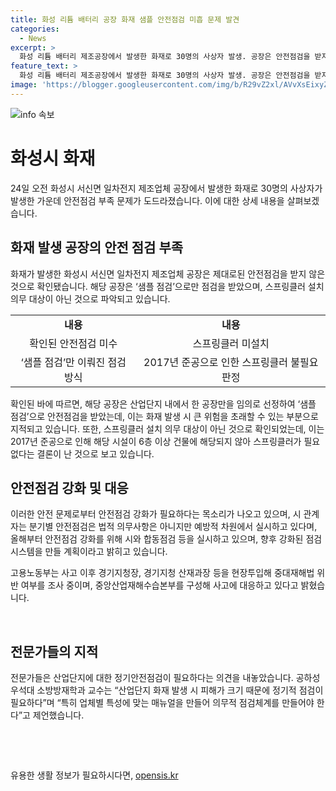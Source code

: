 ```yaml
---
title: 화성 리튬 배터리 공장 화재 샘플 안전점검 미흡 문제 발견
categories:
  - News
excerpt: >
  화성 리튬 배터리 제조공장에서 발생한 화재로 30명의 사상자 발생. 공장은 안전점검을 받지 않은 채 운영. 안전점검은 샘플 점검으로 산업단지 내 입주 후 정기적으로 이뤄져야 하지만, 아리셀은 이를 받지 않았다. 또한, 스프링클러 설치 의무도 이행되지 않았고, 전문가들은 정기안전점검이 필요하다고 지적하고 있다. 재해대응 강화를 위해 관련 부처들이 조사에 나서고 있으며, 산업단지 전체에 대한 점검 강화가 필요하다는 목소리가 나오고 있다.
feature_text: >
  화성 리튬 배터리 제조공장에서 발생한 화재로 30명의 사상자 발생. 공장은 안전점검을 받지 않은 채 운영. 안전점검은 샘플 점검으로 산업단지 내 입주 후 정기적으로 이뤄져야 하지만, 아리셀은 이를 받지 않았다. 또한, 스프링클러 설치 의무도 이행되지 않았고, 전문가들은 정기안전점검이 필요하다고 지적하고 있다. 재해대응 강화를 위해 관련 부처들이 조사에 나서고 있으며, 산업단지 전체에 대한 점검 강화가 필요하다는 목소리가 나오고 있다.
image: 'https://blogger.googleusercontent.com/img/b/R29vZ2xl/AVvXsEixyZcFfHzMRdzZMjFBmAUKJYCLCGyLL1o632UiGVXcaFdKo_bkvkuCioo0uUKlGfBVcT3P84aROyZIXSBEx3Aw5nCQ3pTgDom1WDC4m8eifvWiAmWEEVb4x6G_l8C0QH225ldMjyaFvpxGEBGNO37VmDTDMHGhJPq73UglMfDca1-0aw/s1600/blogspot.png'
---
```


<p><img src="https://blogger.googleusercontent.com/img/b/R29vZ2xl/AVvXsEixyZcFfHzMRdzZMjFBmAUKJYCLCGyLL1o632UiGVXcaFdKo_bkvkuCioo0uUKlGfBVcT3P84aROyZIXSBEx3Aw5nCQ3pTgDom1WDC4m8eifvWiAmWEEVb4x6G_l8C0QH225ldMjyaFvpxGEBGNO37VmDTDMHGhJPq73UglMfDca1-0aw/s1600/blogspot.png" alt="info 속보" /></p>

<h1 data-ke-size="size26"><b>화성시 화재</b></h1>

<p data-ke-size="size16">24일 오전 화성시 서신면 일차전지 제조업체 공장에서 발생한 화재로 30명의 사상자가 발생한 가운데 안전점검 부족 문제가 도드라졌습니다. 이에 대한 상세 내용을 살펴보겠습니다.</p>

<h2 data-ke-size="size26">화재 발생 공장의 안전 점검 부족</h2>

<p data-ke-size="size16">화재가 발생한 화성시 서신면 일차전지 제조업체 공장은 제대로된 안전점검을 받지 않은 것으로 확인됐습니다. 해당 공장은 ‘샘플 점검’으로만 점검을 받았으며, 스프링클러 설치 의무 대상이 아닌 것으로 파악되고 있습니다.</p>

<table>
   <tbody>
      <tr>
         <td style="text-align: center; height: 17px;"><b>내용</b></td>
         <td style="text-align: center; height: 17px;"><b>내용</b></td>
      </tr>
      <tr>
         <td style="text-align: center;">확인된 안전점검 미수</td>
         <td style="text-align: center;">스프링클러 미설치</td>
      </tr>
      <tr>
         <td style="text-align: center;">‘샘플 점검’만 이뤄진 점검 방식</td>
         <td style="text-align: center;">2017년 준공으로 인한 스프링클러 불필요 판정</td>
      </tr>
   </tbody>
</table>

<p data-ke-size="size16">확인된 바에 따르면, 해당 공장은 산업단지 내에서 한 공장만을 임의로 선정하여 ‘샘플 점검’으로 안전점검을 받았는데, 이는 화재 발생 시 큰 위험을 초래할 수 있는 부분으로 지적되고 있습니다. 또한, 스프링클러 설치 의무 대상이 아닌 것으로 확인되었는데, 이는 2017년 준공으로 인해 해당 시설이 6층 이상 건물에 해당되지 않아 스프링클러가 필요 없다는 결론이 난 것으로 보고 있습니다.</p>

<h2 data-ke-size="size26">안전점검 강화 및 대응</h2>

<p data-ke-size="size16">이러한 안전 문제로부터 안전점검 강화가 필요하다는 목소리가 나오고 있으며, 시 관계자는 분기별 안전점검은 법적 의무사항은 아니지만 예방적 차원에서 실시하고 있다며, 올해부터 안전점검 강화를 위해 시와 합동점검 등을 실시하고 있으며, 향후 강화된 점검시스템을 만들 계획이라고 밝히고 있습니다.</p>

<p data-ke-size="size16">고용노동부는 사고 이후 경기지청장, 경기지청 산재과장 등을 현장투입해 중대재해법 위반 여부를 조사 중이며, 중앙산업재해수습본부를 구성해 사고에 대응하고 있다고 밝혔습니다.</p>

<p data-ke-size="size16">&nbsp;</p>

<h2 data-ke-size="size26">전문가들의 지적</h2>

<p data-ke-size="size16">전문가들은 산업단지에 대한 정기안전점검이 필요하다는 의견을 내놓았습니다. 공하성 우석대 소방방재학과 교수는 “산업단지 화재 발생 시 피해가 크기 때문에 정기적 점검이 필요하다”며 “특히 업체별 특성에 맞는 매뉴얼을 만들어 의무적 점검체계를 만들어야 한다”고 제언했습니다.</p>

<p data-ke-size="size16">&nbsp;</p>

<p data-ke-size="size16">&nbsp;</p>
유용한 생활 정보가 필요하시다면, <a href="https://opensis.kr" rel="dofollow">opensis.kr</a>



